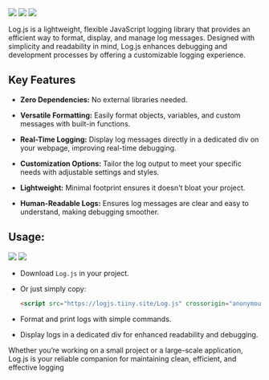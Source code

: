 <img src="https://upcdn.io/12a1z8q/raw/LogJS.webp">
<a href="LogJS.zip" download="LogJS.zip"><img src="https://img.shields.io/badge/Download-Log.js-3d84ff?logo=github"/></a>
<a href="https://logjs.tiiny.site/Log.js"><img src="https://img.shields.io/badge/tiiny.host-Log.js-b64ad8?logo=github"/></a> 

Log.js is a lightweight, flexible JavaScript logging library that provides an efficient way to format, display, and manage log messages. Designed with simplicity and readability in mind, Log.js enhances debugging and development processes by offering a customizable logging experience.

## Key Features
- **Zero Dependencies:** No external libraries needed.

- **Versatile Formatting:** Easily format objects, variables, and custom messages with built-in functions.

- **Real-Time Logging:** Display log messages directly in a dedicated div on your webpage, improving real-time debugging.

- **Customization Options:** Tailor the log output to meet your specific needs with adjustable settings and styles.

- **Lightweight:** Minimal footprint ensures it doesn't bloat your project.

- **Human-Readable Logs:** Ensures log messages are clear and easy to understand, making debugging smoother.

## Usage:

<a href="LogJS.zip" download="LogJS.zip"><img src="https://img.shields.io/badge/Download-Log.js-3d84ff?logo=github"/></a>
<a href="https://logjs.tiiny.site/Log.js"><img src="https://img.shields.io/badge/tiiny.host-Log.js-b64ad8?logo=github"/></a>

- Download `Log.js` in your project.

- Or just simply copy:
  ```html
  <script src="https://logjs.tiiny.site/Log.js" crossorigin="anonymous"></script>
  ```
 
- Format and print logs with simple commands.

- Display logs in a dedicated div for enhanced readability and debugging.

Whether you’re working on a small project or a large-scale application, Log.js is your reliable companion for maintaining clean, efficient, and effective logging
